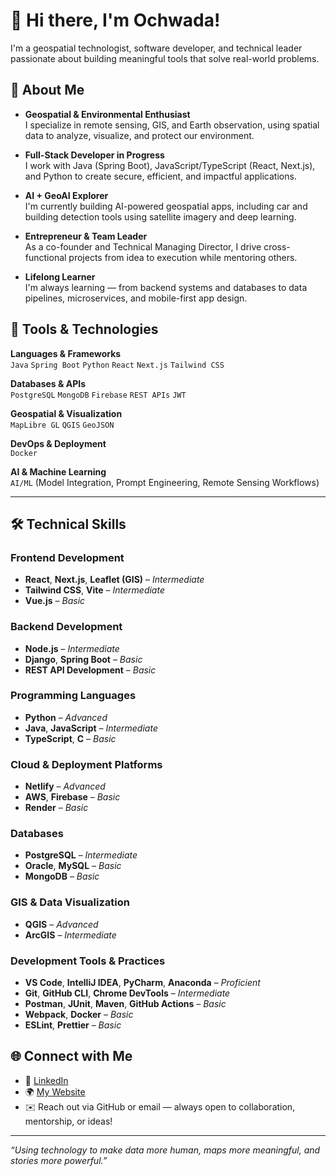 
# 👋 Hi there, I'm  Ochwada!

 I'm a geospatial technologist, software developer, and technical leader passionate about building meaningful tools that solve real-world problems.

## 🧭 About Me

-  **Geospatial & Environmental Enthusiast**  
  I specialize in remote sensing, GIS, and Earth observation, using spatial data to analyze, visualize, and protect our environment.

-  **Full-Stack Developer in Progress**  
  I work with Java (Spring Boot), JavaScript/TypeScript (React, Next.js), and Python to create secure, efficient, and impactful applications.

-  **AI + GeoAI Explorer**  
  I'm currently building AI-powered geospatial apps, including car and building detection tools using satellite imagery and deep learning.

-  **Entrepreneur & Team Leader**  
  As a co-founder and Technical Managing Director, I drive cross-functional projects from idea to execution while mentoring others.

-  **Lifelong Learner**  
  I'm always learning — from backend systems and databases to data pipelines, microservices, and mobile-first app design.


## 🔧 Tools & Technologies

**Languages & Frameworks**  
`Java` `Spring Boot` `Python` `React` `Next.js` `Tailwind CSS`

**Databases & APIs**  
`PostgreSQL` `MongoDB` `Firebase` `REST APIs` `JWT`

**Geospatial & Visualization**  
`MapLibre GL` `QGIS` `GeoJSON`

**DevOps & Deployment**  
`Docker`

**AI & Machine Learning**  
`AI/ML` (Model Integration, Prompt Engineering, Remote Sensing Workflows)

---

## 🛠️ Technical Skills

### **Frontend Development**
- **React**, **Next.js**, **Leaflet (GIS)** – *Intermediate*
- **Tailwind CSS**, **Vite** – *Intermediate*
- **Vue.js** – *Basic*

### **Backend Development**
- **Node.js** – *Intermediate*
- **Django**, **Spring Boot** – *Basic*
- **REST API Development** – *Basic*

### **Programming Languages**
- **Python** – *Advanced*
- **Java**, **JavaScript** – *Intermediate*
- **TypeScript**, **C** – *Basic*

### **Cloud & Deployment Platforms**
- **Netlify** – *Advanced*
- **AWS**, **Firebase** – *Basic*
- **Render** – *Basic*

### **Databases**
- **PostgreSQL** – *Intermediate*
- **Oracle**, **MySQL** – *Basic*
- **MongoDB** – *Basic*

### **GIS & Data Visualization**
- **QGIS** – *Advanced*
- **ArcGIS** – *Intermediate*

### **Development Tools & Practices**
- **VS Code**, **IntelliJ IDEA**, **PyCharm**, **Anaconda** – *Proficient*
- **Git**, **GitHub CLI**, **Chrome DevTools** – *Intermediate*
- **Postman**, **JUnit**, **Maven**, **GitHub Actions** – *Basic*
- **Webpack**, **Docker** – *Basic*
- **ESLint**, **Prettier** – *Basic*


## 🌐 Connect with Me

- 💼 [LinkedIn](https://www.linkedin.com/in/ochwada-l-66630a36/)
- 🌍 [My Website](https://linda-ochwada.netlify.app/)
- ✉️ Reach out via GitHub or email — always open to collaboration, mentorship, or ideas!

---

_“Using technology to make data more human, maps more meaningful, and stories more powerful.”_




<!--
[More about me](https://linda-ochwada.netlify.app/)

Check out my portfolio <a href="https://ochwada.github.io" target="_blank">Ochwada.linda</a>.




**Ochwada/ochwada** is a ✨ _special_ ✨ repository because its `README.md` (this file) appears on your GitHub profile.

Here are some ideas to get you started:

- 🔭 I’m currently working on ...
- 🌱 I’m currently learning ...
- 👯 I’m looking to collaborate on ...
- 🤔 I’m looking for help with ...
- 💬 Ask me about ...
- 📫 How to reach me: ...
- 😄 Pronouns: ...
- ⚡ Fun fact: ...
-->
